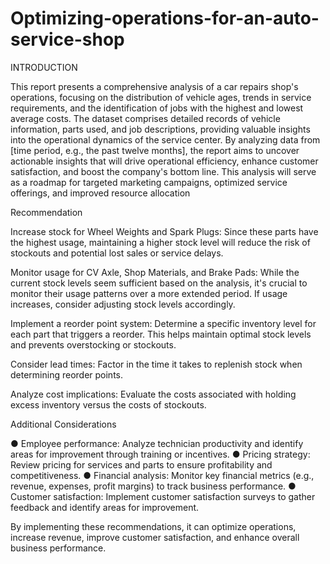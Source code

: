 # Optimizing-operations-for-an-auto-service-shop

INTRODUCTION

This report presents a comprehensive analysis of a car repairs shop's operations, focusing on the
distribution of vehicle ages, trends in service requirements, and the identification of jobs with the highest
and lowest average costs. The dataset comprises detailed records of vehicle information, parts used, and
job descriptions, providing valuable insights into the operational dynamics of the service center. By
analyzing data from [time period, e.g., the past twelve months], the report aims to uncover actionable
insights that will drive operational efficiency, enhance customer satisfaction, and boost the company's
bottom line. This analysis will serve as a roadmap for targeted marketing campaigns, optimized service
offerings, and improved resource allocation

Recommendation

Increase stock for Wheel Weights and Spark Plugs:
Since these parts have the highest usage, maintaining a higher stock level will reduce the risk of stockouts and potential lost sales or service delays.

Monitor usage for CV Axle, Shop Materials, and Brake Pads: 
While the current stock levels seem sufficient based on the analysis, it's crucial to monitor their usage patterns over a more extended period. If usage increases, consider adjusting stock levels accordingly.

Implement a reorder point system:
Determine a specific inventory level for each part that triggers a reorder. This helps maintain optimal stock levels and prevents overstocking or stockouts.

Consider lead times: 
Factor in the time it takes to replenish stock when determining reorder points.

Analyze cost implications: Evaluate the costs associated with holding excess inventory versus the costs of stockouts.

Additional Considerations

● Employee performance: Analyze technician productivity and identify areas for improvement through training or incentives.
● Pricing strategy: Review pricing for services and parts to ensure profitability and competitiveness.
● Financial analysis: Monitor key financial metrics (e.g., revenue, expenses, profit margins) to track business performance.
● Customer satisfaction: Implement customer satisfaction surveys to gather feedback and identify areas for improvement.

By implementing these recommendations, it can optimize operations, increase revenue, improve
customer satisfaction, and enhance overall business performance.

